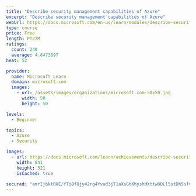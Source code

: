 ```yaml
---
title: "Describe security management capabilities of Azure"
excerpt: "Describe security management capabilities of Azure"
webUrl: https://docs.microsoft.com/en-us/learn/modules/describe-security-management-capabilities-of-azure/
type: course
price: Free
length: PT27M
ratings:
  count: 249
  average: 4.8473897
heat: 52

provider:
  name: Microsoft Learn
  domain: microsoft.com
  images:
    - url: /assets/images/organizations/microsoft.com-50x50.jpg
      width: 50
      height: 50

levels:
  - Beginner

topics:
  - Azure
  - Security

images:
  - url: https://docs.microsoft.com/learn/achievements/describe-security-management-capabilities-of-azure-social.png
    width: 641
    height: 321
    isCached: true

secured: "amrIjbktRHE/YTi8f8jy42rg4Yvad3jT1aXsGtKhyshMXttw0DLl5stDh5sfvWYdmkb7QcHnThdpFTYN+50G33cUxpOOo0QGLiHhTo7OMm/1APSaOlVHpXw6X+MpekCu28jozJ6f7J8hj3AhWQaCUPKESQz2jbozNuPLnHB3mqIbw6NLCmBcvgbp0FfVZh22nV4QQ8xuBjj25etSKoMVvRDK0ZJjJZ0sgzCFhC2BdUvwxt90JbMoQpLLdFg7oJzNX22naqC+AbyLRF88CFGXzvfdodJZPxc67o9tMCcof1fFsf6WGclTEWP/6FZpe6oVVqyHQI2nRWWeKE8wG3cAUdEeZTuhjODpjojqxIp2muJXEqW2AsNAMqcq7EScrzwP5t/9mjyaNSPsrSQ5qdl1Kgho9VeEKD6+mt5/HDQKGSk=;oPsDarYQ0bW7mqQ1td2N1A=="
---
```


